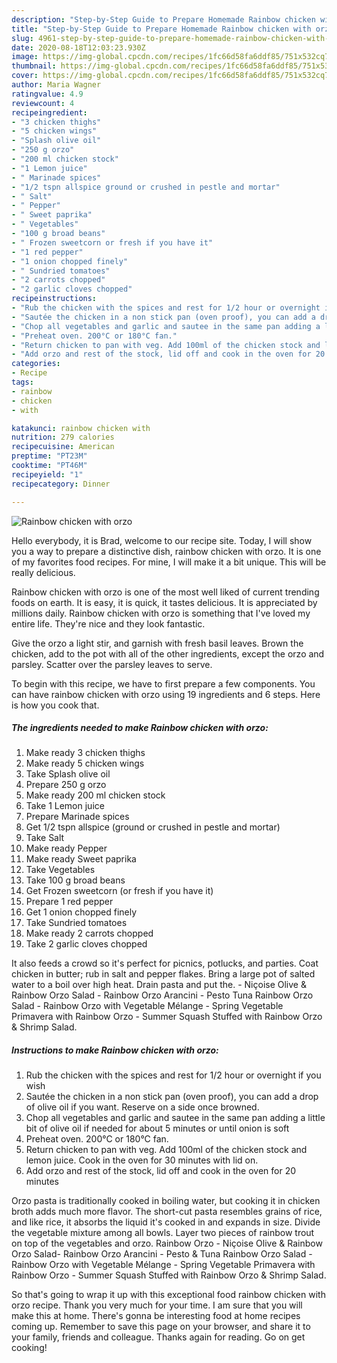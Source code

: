 ```yaml
---
description: "Step-by-Step Guide to Prepare Homemade Rainbow chicken with orzo"
title: "Step-by-Step Guide to Prepare Homemade Rainbow chicken with orzo"
slug: 4961-step-by-step-guide-to-prepare-homemade-rainbow-chicken-with-orzo
date: 2020-08-18T12:03:23.930Z
image: https://img-global.cpcdn.com/recipes/1fc66d58fa6ddf85/751x532cq70/rainbow-chicken-with-orzo-recipe-main-photo.jpg
thumbnail: https://img-global.cpcdn.com/recipes/1fc66d58fa6ddf85/751x532cq70/rainbow-chicken-with-orzo-recipe-main-photo.jpg
cover: https://img-global.cpcdn.com/recipes/1fc66d58fa6ddf85/751x532cq70/rainbow-chicken-with-orzo-recipe-main-photo.jpg
author: Maria Wagner
ratingvalue: 4.9
reviewcount: 4
recipeingredient:
- "3 chicken thighs"
- "5 chicken wings"
- "Splash olive oil"
- "250 g orzo"
- "200 ml chicken stock"
- "1 Lemon juice"
- " Marinade spices"
- "1/2 tspn allspice ground or crushed in pestle and mortar"
- " Salt"
- " Pepper"
- " Sweet paprika"
- " Vegetables"
- "100 g broad beans"
- " Frozen sweetcorn or fresh if you have it"
- "1 red pepper"
- "1 onion chopped finely"
- " Sundried tomatoes"
- "2 carrots chopped"
- "2 garlic cloves chopped"
recipeinstructions:
- "Rub the chicken with the spices and rest for 1/2 hour or overnight if you wish"
- "Sautée the chicken in a non stick pan (oven proof), you can add a drop of olive oil if you want. Reserve on a side once browned."
- "Chop all vegetables and garlic and sautee in the same pan adding a little bit of olive oil if needed for about 5 minutes or until onion is soft"
- "Preheat oven. 200°C or 180°C fan."
- "Return chicken to pan with veg. Add 100ml of the chicken stock and lemon juice. Cook in the oven for 30 minutes with lid on."
- "Add orzo and rest of the stock, lid off and cook in the oven for 20 minutes"
categories:
- Recipe
tags:
- rainbow
- chicken
- with

katakunci: rainbow chicken with 
nutrition: 279 calories
recipecuisine: American
preptime: "PT23M"
cooktime: "PT46M"
recipeyield: "1"
recipecategory: Dinner

---
```



![Rainbow chicken with orzo](https://img-global.cpcdn.com/recipes/1fc66d58fa6ddf85/751x532cq70/rainbow-chicken-with-orzo-recipe-main-photo.jpg)

Hello everybody, it is Brad, welcome to our recipe site. Today, I will show you a way to prepare a distinctive dish, rainbow chicken with orzo. It is one of my favorites food recipes. For mine, I will make it a bit unique. This will be really delicious.

Rainbow chicken with orzo is one of the most well liked of current trending foods on earth. It is easy, it is quick, it tastes delicious. It is appreciated by millions daily. Rainbow chicken with orzo is something that I've loved my entire life. They're nice and they look fantastic.

Give the orzo a light stir, and garnish with fresh basil leaves. Brown the chicken, add to the pot with all of the other ingredients, except the orzo and parsley. Scatter over the parsley leaves to serve.


To begin with this recipe, we have to first prepare a few components. You can have rainbow chicken with orzo using 19 ingredients and 6 steps. Here is how you cook that.

<!--inarticleads1-->

##### The ingredients needed to make Rainbow chicken with orzo:

1. Make ready 3 chicken thighs
1. Make ready 5 chicken wings
1. Take Splash olive oil
1. Prepare 250 g orzo
1. Make ready 200 ml chicken stock
1. Take 1 Lemon juice
1. Prepare  Marinade spices
1. Get 1/2 tspn allspice (ground or crushed in pestle and mortar)
1. Take  Salt
1. Make ready  Pepper
1. Make ready  Sweet paprika
1. Take  Vegetables
1. Take 100 g broad beans
1. Get  Frozen sweetcorn (or fresh if you have it)
1. Prepare 1 red pepper
1. Get 1 onion chopped finely
1. Take  Sundried tomatoes
1. Make ready 2 carrots chopped
1. Take 2 garlic cloves chopped


It also feeds a crowd so it&#39;s perfect for picnics, potlucks, and parties. Coat chicken in butter; rub in salt and pepper flakes. Bring a large pot of salted water to a boil over high heat. Drain pasta and put the. - Niçoise Olive &amp; Rainbow Orzo Salad - Rainbow Orzo Arancini - Pesto Tuna Rainbow Orzo Salad - Rainbow Orzo with Vegetable Mélange - Spring Vegetable Primavera with Rainbow Orzo - Summer Squash Stuffed with Rainbow Orzo &amp; Shrimp Salad. 

<!--inarticleads2-->

##### Instructions to make Rainbow chicken with orzo:

1. Rub the chicken with the spices and rest for 1/2 hour or overnight if you wish
1. Sautée the chicken in a non stick pan (oven proof), you can add a drop of olive oil if you want. Reserve on a side once browned.
1. Chop all vegetables and garlic and sautee in the same pan adding a little bit of olive oil if needed for about 5 minutes or until onion is soft
1. Preheat oven. 200°C or 180°C fan.
1. Return chicken to pan with veg. Add 100ml of the chicken stock and lemon juice. Cook in the oven for 30 minutes with lid on.
1. Add orzo and rest of the stock, lid off and cook in the oven for 20 minutes


Orzo pasta is traditionally cooked in boiling water, but cooking it in chicken broth adds much more flavor. The short-cut pasta resembles grains of rice, and like rice, it absorbs the liquid it&#39;s cooked in and expands in size. Divide the vegetable mixture among all bowls. Layer two pieces of rainbow trout on top of the vegetables and orzo. Rainbow Orzo - Niçoise Olive &amp; Rainbow Orzo Salad- Rainbow Orzo Arancini - Pesto &amp; Tuna Rainbow Orzo Salad - Rainbow Orzo with Vegetable Mélange - Spring Vegetable Primavera with Rainbow Orzo - Summer Squash Stuffed with Rainbow Orzo &amp; Shrimp Salad. 

So that's going to wrap it up with this exceptional food rainbow chicken with orzo recipe. Thank you very much for your time. I am sure that you will make this at home. There's gonna be interesting food at home recipes coming up. Remember to save this page on your browser, and share it to your family, friends and colleague. Thanks again for reading. Go on get cooking!
